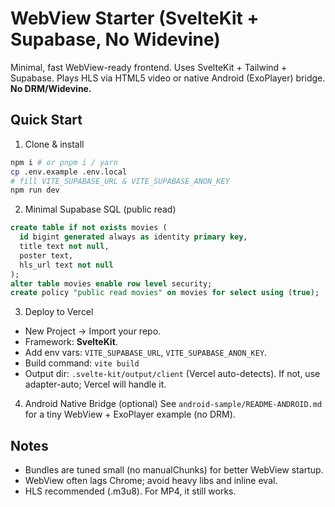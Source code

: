 # WebView Starter (SvelteKit + Supabase, No Widevine)

Minimal, fast WebView-ready frontend. Uses SvelteKit + Tailwind + Supabase.
Plays HLS via HTML5 video or native Android (ExoPlayer) bridge. **No DRM/Widevine.**

## Quick Start
1) Clone & install
```bash
npm i # or pnpm i / yarn
cp .env.example .env.local
# fill VITE_SUPABASE_URL & VITE_SUPABASE_ANON_KEY
npm run dev
```

2) Minimal Supabase SQL (public read)
```sql
create table if not exists movies (
  id bigint generated always as identity primary key,
  title text not null,
  poster text,
  hls_url text not null
);
alter table movies enable row level security;
create policy "public read movies" on movies for select using (true);
```

3) Deploy to Vercel
- New Project → Import your repo.
- Framework: **SvelteKit**.
- Add env vars: `VITE_SUPABASE_URL`, `VITE_SUPABASE_ANON_KEY`.
- Build command: `vite build`
- Output dir: `.svelte-kit/output/client` (Vercel auto-detects). If not, use adapter-auto; Vercel will handle it.

4) Android Native Bridge (optional)
See `android-sample/README-ANDROID.md` for a tiny WebView + ExoPlayer example (no DRM).

## Notes
- Bundles are tuned small (no manualChunks) for better WebView startup.
- WebView often lags Chrome; avoid heavy libs and inline eval.
- HLS recommended (.m3u8). For MP4, it still works.